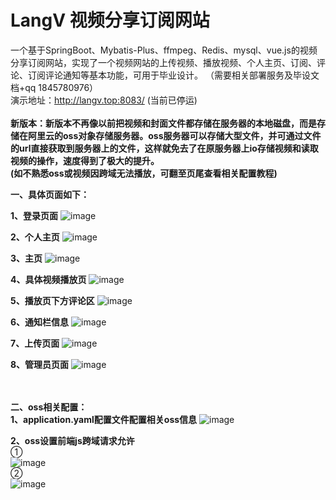 # LangV 视频分享订阅网站      
一个基于SpringBoot、Mybatis-Plus、ffmpeg、Redis、mysql、vue.js的视频分享订阅网站，实现了一个视频网站的上传视频、播放视频、个人主页、订阅、评论、订阅评论通知等基本功能，可用于毕业设计。
（需要相关部署服务及毕设文档+qq 1845780976） <br>
 演示地址：http://langv.top:8083/ (当前已停运) <br><br>
**新版本：新版本不再像以前把视频和封面文件都存储在服务器的本地磁盘，而是存储在阿里云的oss对象存储服务器。oss服务器可以存储大型文件，并可通过文件的url直接获取到服务器上的文件，这样就免去了在原服务器上io存储视频和读取视频的操作，速度得到了极大的提升。<br>(如不熟悉oss或视频因跨域无法播放，可翻至页尾查看相关配置教程)**



**一、具体页面如下：**


**1、登录页面**
![image](https://gitee.com/ljx1845780976/img/raw/main/%E7%99%BB%E5%BD%95.png)

**2、个人主页**
![image](https://gitee.com/ljx1845780976/img/raw/main/%E4%B8%AA%E4%BA%BA%E4%B8%BB%E9%A1%B5.png)

**3、主页**
![image](https://gitee.com/ljx1845780976/img/raw/main/%E4%B8%BB%E9%A1%B5.png)

**4、具体视频播放页**
![image](https://gitee.com/ljx1845780976/img/raw/main/%E8%A7%86%E9%A2%91%E6%92%AD%E6%94%BE%E9%A1%B5.png)

**5、播放页下方评论区**
![image](https://gitee.com/ljx1845780976/img/raw/main/%E6%92%AD%E6%94%BE%E8%A7%86%E9%A2%91%E9%A1%B5%E4%B8%8B%E8%AF%84%E8%AE%BA%E5%8C%BA.png)

**6、通知栏信息**
![image](https://gitee.com/ljx1845780976/img/raw/main/%E9%80%9A%E7%9F%A5%E6%A0%8F.png)

**7、上传页面**
![image](https://gitee.com/ljx1845780976/img/raw/main/%E4%B8%8A%E4%BC%A0%E9%A1%B5%E9%9D%A2.png)

**8、管理员页面**
![image](https://gitee.com/ljx1845780976/img/raw/main/%E7%AE%A1%E7%90%86%E5%91%98%E9%A1%B5%E9%9D%A2.png)

<br><br>
**二、oss相关配置：**<br>
**1、application.yaml配置文件配置相关oss信息**
![image](https://gitee.com/ljx1845780976/img/raw/main/oss%E9%85%8D%E7%BD%AE1.png)

**2、oss设置前端js跨域请求允许**
<br>①<br>
![image](https://gitee.com/ljx1845780976/img/raw/main/%E8%B7%A8%E5%9F%9F%E8%AE%BE%E7%BD%AE1.png)
<br>②<br>
![image](https://gitee.com/ljx1845780976/img/raw/main/%E8%B7%A8%E5%9F%9F%E8%AE%BE%E7%BD%AE2.png)
